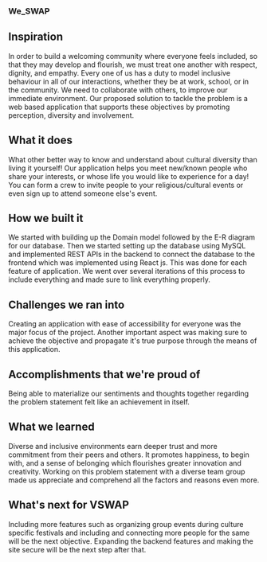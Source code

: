 ### We_SWAP

## Inspiration

In order to build a welcoming community where everyone feels included, so that they may develop and flourish, we must treat one another with respect, dignity, and empathy. Every one of us has a duty to model inclusive behaviour in all of our interactions, whether they be at work, school, or in the community. We need to collaborate with others, to improve our immediate environment. Our proposed solution to tackle the problem is a web based application that supports these objectives by promoting perception, diversity and involvement.

## What it does

What other better way to know and understand about cultural diversity than living it yourself! Our application helps you meet new/known people who share your interests, or whose life you would like to experience for a day! You can form a crew to invite people to your religious/cultural events or even sign up to attend someone else's event. 
 
## How we built it

We started with building up the Domain model followed by the E-R diagram for our database. Then we started setting up the database using MySQL and implemented REST APIs in the backend to connect the database to the frontend which was implemented using React js. This was done for each feature of application. We went over several iterations of this process to include everything and made sure to link everything properly. 

## Challenges we ran into

Creating an application with ease of accessibility for everyone was the major focus of the project. Another important aspect was making sure to achieve the objective and propagate it's true purpose through the means of this application. 

## Accomplishments that we're proud of

Being able to materialize our sentiments and thoughts together regarding the problem statement felt like an achievement in itself.

## What we learned

Diverse and inclusive environments earn deeper trust and more commitment from their peers and others. It promotes happiness, to begin with, and a sense of belonging which flourishes greater innovation and creativity. Working on this problem statement with a diverse team group made us appreciate and comprehend all the factors and reasons even more. 

## What's next for VSWAP

Including more features such as organizing group events during culture specific festivals and including and connecting more people for the same will be the next objective. Expanding the backend features and making the site secure will be the next step after that.
